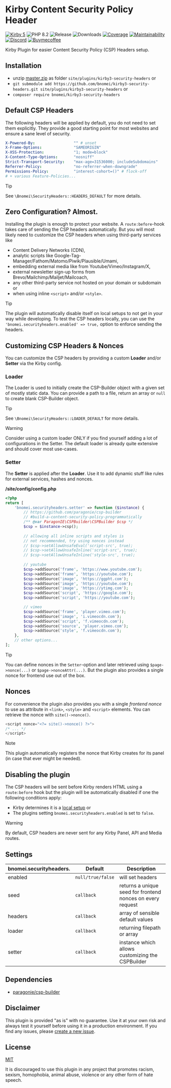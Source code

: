 # Kirby Content Security Policy Header

[![Kirby 5](https://flat.badgen.net/badge/Kirby/5?color=ECC748)](https://getkirby.com)
![PHP 8.2](https://flat.badgen.net/badge/PHP/8.2?color=4E5B93&icon=php&label)
![Release](https://flat.badgen.net/packagist/v/bnomei/kirby3-security-headers?color=ae81ff&icon=github&label)
![Downloads](https://flat.badgen.net/packagist/dt/bnomei/kirby3-security-headers?color=272822&icon=github&label)
[![Coverage](https://flat.badgen.net/codeclimate/coverage/bnomei/kirby3-security-headers?icon=codeclimate&label)](https://codeclimate.com/github/bnomei/kirby3-security-headers)
[![Maintainability](https://flat.badgen.net/codeclimate/maintainability/bnomei/kirby3-security-headers?icon=codeclimate&label)](https://codeclimate.com/github/bnomei/kirby3-security-headers/issues)
[![Discord](https://flat.badgen.net/badge/discord/bnomei?color=7289da&icon=discord&label)](https://discordapp.com/users/bnomei)
[![Buymecoffee](https://flat.badgen.net/badge/icon/donate?icon=buymeacoffee&color=FF813F&label)](https://www.buymeacoffee.com/bnomei)

Kirby Plugin for easier Content Security Policy (CSP) Headers setup.

## Installation

- unzip [master.zip](https://github.com/bnomei/kirby3-security-headers/archive/master.zip) as folder
  `site/plugins/kirby3-security-headers` or
- `git submodule add https://github.com/bnomei/kirby3-security-headers.git site/plugins/kirby3-security-headers` or
- `composer require bnomei/kirby3-security-headers`

## Default CSP Headers

The following headers will be applied by default, you do not need to set them explicitly. They provide a good starting
point for most websites and ensure a sane level of security.

```yaml
X-Powered-By:                 "" # unset
X-Frame-Options:              "SAMEORIGIN"
X-XSS-Protection:             "1; mode=block"
X-Content-Type-Options:       "nosniff"
Strict-Transport-Security:    "max-age=31536000; includeSubdomains"
Referrer-Policy:              "no-referrer-when-downgrade"
Permissions-Policy:           "interest-cohort=()" # flock-off
# + various Feature-Policies...
```

> [!TIP]
> See `\Bnomei\SecurityHeaders::HEADERS_DEFAULT` for more details.

## Zero Configuration? Almost.

Installing the plugin is enough to protect your website. A `route:before`-hook takes care of sending the CSP headers
automatically. But you will most likely need to customize the CSP headers when using third-party services like

- Content Delivery Networks (CDN),
- analytic scripts like Google-Tag-Manager/Fathom/Matomo/Piwik/Plausible/Umami,
- embedding external media like from Youtube/Vimeo/Instagram/X,
- external newsletter sign-up forms from Brevo/Mailchimp/Mailjet/Mailcoach,
- any other third-party service not hosted on your domain or subdomain or
- when using inline `<script>` and/or `<style>`.

> [!TIP]
> The plugin will automatically disable itself on local setups to not get in your way while developing. To test the CSP headers locally, you can use the `'bnomei.securityheaders.enabled' => true,` option to enforce sending the headers.

## Customizing CSP Headers & Nonces

You can customize the CSP headers by providing a custom **Loader** and/or **Setter** via the Kirby config.

### Loader

The Loader is used to initially create the CSP-Builder object with a given set of mostly static data. You can provide a
path to a file, return an array or `null` to create blank CSP-Builder object.

> [!TIP]
> See `\Bnomei\SecurityHeaders::LOADER_DEFAULT` for more details.

> [!WARNING]
> Consider using a custom loader ONLY if you find yourself adding a lot of configurations in the Setter. The default
> loader is already quite extensive and should cover most use-cases.

### Setter

The **Setter** is applied after the **Loader**. Use it to add dynamic stuff like rules for external services, hashes and
nonces.

**/site/config/config.php**

```php
<?php
return [
    'bnomei.securityheaders.setter' => function ($instance) {
        // https://github.com/paragonie/csp-builder
        // #build-a-content-security-policy-programmatically
        /** @var ParagonIE\CSPBuilder\CSPBuilder $csp */
        $csp = $instance->csp();
        
        // allowing all inline scripts and styles is
        // not recommended, try using nonces instead
        // $csp->setAllowUnsafeEval('script-src', true);
        // $csp->setAllowUnsafeInline('script-src', true);
        // $csp->setAllowUnsafeInline('style-src', true);
        
        // youtube
        $csp->addSource('frame', 'https://www.youtube.com');
        $csp->addSource('frame', 'https://youtube.com');
        $csp->addSource('image', 'https://ggpht.com');
        $csp->addSource('image', 'https://youtube.com');
        $csp->addSource('image', 'https://ytimg.com');
        $csp->addSource('script', 'https://google.com');
        $csp->addSource('script', 'https://youtube.com');

        // vimeo
        $csp->addSource('frame', 'player.vimeo.com');
        $csp->addSource('image', 'i.vimeocdn.com');
        $csp->addSource('script', 'f.vimeocdn.com');
        $csp->addSource('source', 'player.vimeo.com');
        $csp->addSource('style', 'f.vimeocdn.com');
    },
    // other options...
];
```

> [!TIP]
> You can define nonces in the `Setter`-option and later retrieved using `$page->nonce(...)` or `$page->nonceAttr(...)`.
> But the plugin also provides a single nonce for frontend use out of the box.

## Nonces

For convenience the plugin also provides you with a single
*frontend nonce* to use as attribute in `<link>`, `<style>` and `<script>` elements. You can retrieve the nonce with
`site()->nonce()`.

```php
<script nonce="<?= site()->nonce() ?>">
/* ... */
</script>
```

> [!NOTE]
> This plugin automatically registers the nonce that Kirby creates for its panel (in case that ever might be needed).

## Disabling the plugin

The CSP headers will be sent before Kirby renders HTML using a `route:before` hook but the plugin will be automatically
disabled if one the following conditions apply:

- Kirby determines it is
  a [local setup](https://github.com/getkirby/kirby/blob/03d6e96aa27f631e5311cb6c2109e1510505cab7/src/Cms/System.php#L190)
  or
- The plugins setting `bnomei.securityheaders.enabled` is set to `false`.

> [!WARNING]
> By default, CSP headers are never sent for any Kirby Panel, API and Media routes.

## Settings

| bnomei.securityheaders. | Default           | Description                                               |            
|-------------------------|-------------------|-----------------------------------------------------------|
| enabled                 | `null/true/false` | will set headers                                          |
| seed                    | `callback`        | returns a unique seed for frontend nonces on every request |
| headers                 | `callback`        | array of sensible default values                          |
| loader                  | `callback`        | returning filepath or array                               |
| setter                  | `callback`        | instance which allows customizing the CSPBuilder          |

## Dependencies

- [paragonie/csp-builder](https://github.com/paragonie/csp-builder)

## Disclaimer

This plugin is provided "as is" with no guarantee. Use it at your own risk and always test it yourself before using it
in a production environment. If you find any issues,
please [create a new issue](https://github.com/bnomei/kirby3-security-headers/issues/new).

## License

[MIT](https://opensource.org/licenses/MIT)

It is discouraged to use this plugin in any project that promotes racism, sexism, homophobia, animal abuse, violence or
any other form of hate speech.
